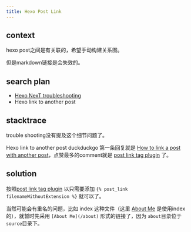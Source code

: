 ```yaml
---
title: Hexo Post Link
---
```


## context

hexo post之间是有关联的，希望手动构建关系图。

但是markdown链接是会失效的。

## search plan

- [Hexo NexT troubleshooting](https://theme-next.js.org/docs/troubleshooting)
- Hexo link to another post

## stacktrace

trouble shooting没有提及这个细节问题了。

Hexo link to another post duckduckgo 第一条回复就是 [How to link a post with another post](https://github.com/hexojs/hexo/issues/2176)，点赞最多的comment就是 [post link tag plugin](https://hexo.io/docs/tag-plugins.html#Include-Posts) 了。

## solution

按照[post link tag plugin](https://hexo.io/docs/tag-plugins.html#Include-Posts) 以只需要添加 `{% post_link filenameWithoutExtension %}` 就可以了。

当然可能会有重名的问题，比如 index 这种文件（这里 [About Me](https://lslightly.github.io/about/) 是使用index的），就暂时先采用 `[About Me](/about)` 形式的链接了，因为 `about`目录位于`source`目录下。

